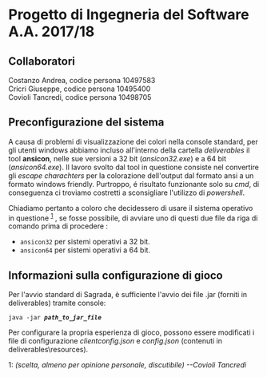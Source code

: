 # Progetto di Ingegneria del Software A.A. 2017/18
## Collaboratori
Costanzo Andrea, codice persona 10497583  
Cricri  Giuseppe, codice persona 10495400  
Covioli Tancredi, codice persona 10498705  

## Preconfigurazione del sistema
A causa di problemi di visualizzazione dei colori nella console standard, per gli utenti windows abbiamo incluso all'interno della cartella _deliverables_ il tool **ansicon**, nelle sue versioni a 32 bit (_ansicon32.exe_) e a 64 bit (_ansicon64.exe_).
Il lavoro svolto dal tool in questione consiste nel convertire gli _escape charachters_ per la colorazione dell'output dal formato ansi a un formato windows friendly.
Purtroppo, é risultato funzionante solo su _cmd_, di conseguenza ci troviamo costretti a sconsigliare l'utilizzo di _powershell_.

Chiadiamo pertanto a coloro che decidessero di usare il sistema operativo in questione <sup>[1](#windowsFaSchifo)</sup> , se fosse possibile, di avviare uno di questi due file da riga di comando prima di procedere :
* `ansicon32` per sistemi operativi a 32 bit.
* `ansicon64` per sistemi operativi a 64 bit.

## Informazioni  sulla configurazione di gioco
Per l'avvio standard di Sagrada, è sufficiente l'avvio dei file .jar (forniti in deliverables) tramite console:

`java -jar `__*`path_to_jar_file`*__` `

Per configurare la propria esperienza di gioco, possono essere modificati i file di configurazione _clientconfig.json_ e _config.json_ (contenuti in deliverables\resources).

<a name="windowsFaSchifo">1</a>: _(scelta, almeno per opinione personale, discutibile) --Covioli Tancredi_
